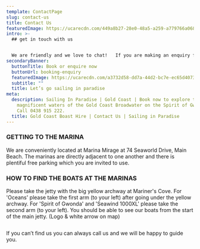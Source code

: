 ```yaml
---
template: ContactPage
slug: contact-us
title: Contact Us
featuredImage: https://ucarecdn.com/449a8b27-28e0-48a5-a259-a779766a068a/
intro: >-
  ## get in touch with us


  We are friendly and we love to chat!   If you are making an enquiry for the first time we suggest completing the enquiry form located [HERE](https://sailinginparadise.com.au/booking-enquiry) on our website and we will then send through info for you to read at your leisure.   If you have any specific questions not covered in the reply email, perhaps check out the FAQ's on each page, drop us an email or give us a bell!   We look forward to talking with you!
secondaryBanner:
  buttonTitle: Book or enquire now
  buttonUrl: booking-enquiry
  featuredImage: https://ucarecdn.com/a3732d58-dd7a-44d2-bc7e-ec65d4073729/
  subtitle: ""
  title: Let’s go sailing in paradise
meta:
  description: Sailing In Paradise | Gold Coast | Book now to explore the
    magnificent waters of the Gold Coast Broadwater on the Spirit of Gwonda |
    Call 0438 915 222.
  title: Gold Coast Boast Hire | Contact Us | Sailing in Paradise
---
```

### GETTING TO THE MARINA

We are conveniently located at Marina Mirage at 74 Seaworld Drive, Main Beach.   The marinas are directly adjacent to one another and there is plentiful free parking which you are invited to use.

### HOW TO FIND THE BOATS AT THE MARINAS

Please take the jetty with the big yellow archway at Mariner's Cove. For 'Oceans' please take the first arm (to your left) after going under the yellow archway. For 'Spirit of Gwonda' and 'Seawind 1000XL' please take the second arm (to your left). You should be able to see our boats from the start of the main jetty. (Logo & white arrow on map)

![]()

If you can’t find us you can always call us and we will be happy to guide you.